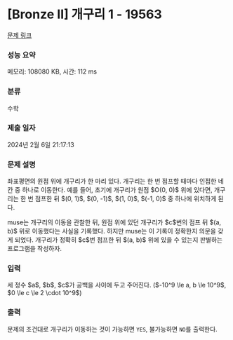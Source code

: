# [Bronze II] 개구리 1 - 19563 

[문제 링크](https://www.acmicpc.net/problem/19563) 

### 성능 요약

메모리: 108080 KB, 시간: 112 ms

### 분류

수학

### 제출 일자

2024년 2월 6일 21:17:13

### 문제 설명

<p>좌표평면의 원점 위에 개구리가 한 마리 있다. 개구리는 한 번 점프할 때마다 인접한 네 칸 중 하나로 이동한다. 예를 들어, 초기에 개구리가 원점 $O(0, 0)$ 위에 있다면, 개구리는 한 번 점프한 뒤 $(0, 1)$, $(0, -1)$, $(1, 0)$, $(-1, 0)$ 중 하나에 위치하게 된다.</p>

<p>muse는 개구리의 이동을 관찰한 뒤, 원점 위에 있던 개구리가 $c$번의 점프 뒤 $(a, b)$ 위로 이동했다는 사실을 기록했다. 하지만 muse는 이 기록이 정확한지 의문을 갖게 되었다. 개구리가 정확히 $c$번 점프한 뒤 $(a, b)$ 위에 있을 수 있는지 판별하는 프로그램을 작성하자.</p>

### 입력 

 <p>세 정수 $a$, $b$, $c$가 공백을 사이에 두고 주어진다. ($-10^9 \le a, b \le 10^9$, $0 \le c \le 2 \cdot 10^9$)</p>

### 출력 

 <p>문제의 조건대로 개구리가 이동하는 것이 가능하면 <code>YES</code>, 불가능하면 <code>NO</code>를 출력한다.</p>

